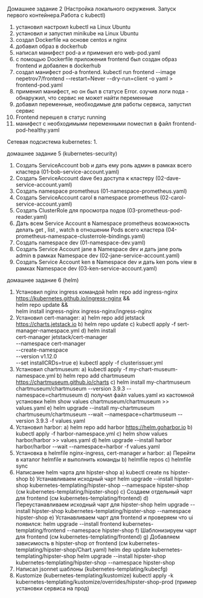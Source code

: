 Домашнее задание 2 (Настройка локального окружения. Запуск первого контейнера.Работа с kubectl)
1. установил настроил kubectl на Linux Ubuntu
2. установил и запустил minikube на Linux Ubuntu
3. создал Dockerfile на основе centos и nginx
4. добавил образ в dockerhub
5. написал манифест pod-a и применил его web-pod.yaml
6. с помощью Dockerfile приложения frontend был создан образ frontend и добавлен в dockerhub
7. создал манифест pod-a frontend. kubectl run frontend --image nepetrov7/frontend --restart=Never --dry-run=client -o yaml > frontend-pod.yaml
8. применил манифест, но он был в статусе Error. озучив логи пода - обнаружил, что сервис не может найти переменные
9. добавил переменные, необходимые для работы сервиса, запустил сервис
10. Frontend перешел в статус running
11. манифест с необходимыми переменными поместил в файл frontend-pod-healthy.yaml


Сетевая подсистема kubernetes:
1. 

домашнее задание 5 (kubernetes-security)
1. Создать ServiceAccount bob и дать ему роль админ в рамках всего кластера (01-bob-service-account.yaml)
2. Создать ServiceAccount dave без доступа к кластеру (02-dave-service-account.yaml)
3. Создать namespace prometheus (01-namespace-prometheus.yaml)
4. Создать ServiceAccount carol в namespace prometheus (02-carol-service-account.yaml)
5. Создать ClusterRole для просмотра подов (03-prometheus-pod-reader.yaml)
6. Дать всем Service Account в Namespace prometheus возможность делать
   get , list , watch в отношении Pods всего кластера (04-prometheus-namespace-clusterrole-bindings.yaml)
7. Создать namespace dev (01-namespace-dev.yaml)
8. Создать Service Account jane в Namespace dev и дать jane роль admin в рамках Namespace dev (02-jane-service-account.yaml)
9. Создать Service Account ken в Namespace dev и дать ken роль view в рамках Namespace dev (03-ken-service-account.yaml)

домашнее задание 6 (helm)
1. Установил nginx ingress командой
helm repo add ingress-nginx https://kubernetes.github.io/ingress-nginx && \
helm repo update && \
helm install ingress-nginx ingress-nginx/ingress-nginx
2. Установил cert-manager:
a) helm repo add jetstack https://charts.jetstack.io
b) helm repo update
c) kubectl apply -f sert-manager-namespace.yml
d) helm install \
  cert-manager jetstack/cert-manager \
  --namespace cert-manager \
  --create-namespace \
  --version v1.12.0 \
  --set installCRDs=true
e) kubectl apply -f clusterissuer.yml
3. Установил chartmuseum:
a) kubectl apply -f my-chart-museum-namespace.yml
b) helm repo add chartmuseum https://chartmuseum.github.io/charts
c) helm install my-chartmuseum chartmuseum/chartmuseum --version 3.9.3 --namespace=chartmuseum
d) получил файл values.yaml из кастомной установки helm show values chartmuseum/chartmuseum >> values.yaml
e) helm upgrade --install my-chartmuseum chartmuseum/chartmuseum --wait --namespace=chartmuseum --version 3.9.3 -f values.yaml
4. Установил harbor:
a) helm repo add harbor https://helm.goharbor.io
b) kubectl apply -f harbor-namespace.yml
c) helm show values harbor/harbor >> values.yaml
d) helm upgrade --install harbor harbor/harbor --wait --namespace=harbor -f values.yaml
5. Установка в helmfile nginx-ingress, cert-manager и harbor:
a) Перейти в каталог helmfile и выполнить команды
b) helmfile repos
с) helmfile sync
6. Написание helm чарта для hipster-shop
a) kubectl create ns hipster-shop
b) Устанавливаем исходный чарт helm upgrade --install hipster-shop kubernetes-templating/hipster-shop --namespace
   hipster-shop (см kubernetes-templating/hipster-shop)
с) Создаем отдельный чарт для frontend (см kubernetes-templating/frontend)
d) Переустанавливаем исходный чарт для hipster-shop
   helm upgrade --install hipster-shop kubernetes-templating/hipster-shop --namespace hipster-shop
e) Устанавливаем чарт для frontend и проверяем что ui появился:
   helm upgrade --install frontend kubernetes-templating/frontend --namespace hipster-shop
f) Шаблонизируем чарт для frontend (см kubernetes-templating/frontend)
g) Добавляем зависимость в hipster-shop от frontend (см kubernetes-templating/hipster-shop/Chart.yaml)
helm dep update kubernetes-templating/hipster-shop
helm upgrade --install hipster-shop kubernetes-templating/hipster-shop --namespace hipster-shop
7. Написал jsonnet шаблоны (kubernetes-templating/kubecfg)
8. Kustomize (kubernetes-templating/kustomize)
   kubectl apply -k kubernetes-templating/kustomize/overrides/hipster-shop-prod (пример установки сервиса на прод)